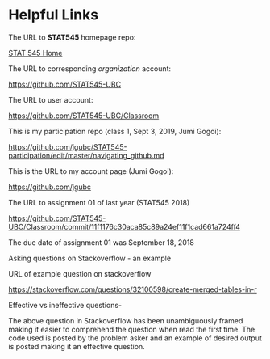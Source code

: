 # Helpful Links


The URL to __STAT545__ homepage repo:

[STAT 545 Home](https://github.com/STAT545-UBC/STAT545-home)

The URL to corresponding _organization_ account:

https://github.com/STAT545-UBC

The URL to user account:

https://github.com/STAT545-UBC/Classroom

This is my participation repo (class 1, Sept 3, 2019, Jumi Gogoi):

https://github.com/jgubc/STAT545-participation/edit/master/navigating_github.md

This is the URL to my account page (Jumi Gogoi):

https://github.com/jgubc

The URL to assignment 01 of last year (STAT545 2018) 

https://github.com/STAT545-UBC/Classroom/commit/11f1176c30aca85c89a24ef11f1cad661a724ff4

The due date of assignment 01 was September 18, 2018

Asking questions on Stackoverflow - an example

URL of example question on stackoverflow

https://stackoverflow.com/questions/32100598/create-merged-tables-in-r

Effective vs ineffective questions-

The above question in Stackoverflow has been unambiguously framed making it easier to comprehend the question when read the first time. The code used is posted by the problem asker and an example of desired output is posted making it an effective question. 
